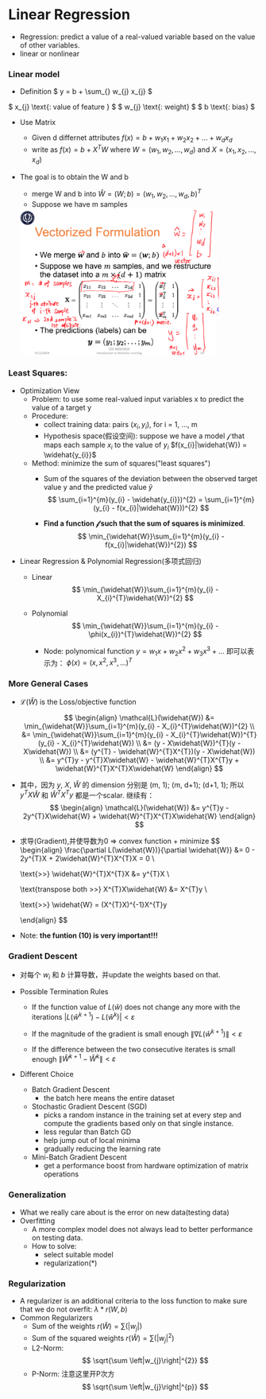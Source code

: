 # Linear Regression
- Regression: predict a value of a real-valued variable based on the value of other variables.
- linear or nonlinear

### Linear model
- Definition
$ y = b + \sum_{} w_{j} x_{j} $

$ x_{j} \text{: value of feature } $
$ w_{j} \text{: weight} $
$ b \text{: bias} $

- Use Matrix
    - Given d differnet attributes
    $f(x) = b + w_{1}x_{1} + w_{2}x_{2} + ... + w_{d}x_{d}$
    - write as $f(x) = b + X^{T}W$
        where $W = (w_{1}, w_{2}, ..., w_{d})$ and $X = (x_{1}, x_{2}, ..., x_{d})$

- The goal is to obtain the W and b
    - merge W and b into $\widehat{W} = (W; b) = (w_{1}, w_{2}, ..., w_{d}, b)^{T}$
    - Suppose we have m samples
    <img src="./pictures/linear-regression.png" width=400>

### Least Squares:
- Optimization View
    - Problem: to use some real-valued input variables x to predict the value of a target y
    - Procedure:
        - collect training data: pairs $(x_{i}, y_{i}) \text{, for i = 1, ..., m}$
        - Hypothesis space(假设空间): suppose we have a model $\mathcal{f}$ that maps each sample $x_{i}$ to the value of $y_{i}$
            $f(x_{i}|\widehat{W}) = \widehat{y_{i}}$
    - Method: minimize the sum of squares("least squares")
        - Sum of the squares of the deviation between the observed target value y and the predicted value $\widehat{y}$
        $$
        \sum_{i=1}^{m}(y_{i} - \widehat{y_{i}})^{2} = \sum_{i=1}^{m}(y_{i} - f(x_{i}|\widehat{W}))^{2}
        $$

        - **Find a function $\mathcal{f}$ such that the sum of squares is minimized**.
        $$
        \min_{\widehat{W}}\sum_{i=1}^{m}(y_{i} - f(x_{i}|\widehat{W})^{2})
        $$
- Linear Regression & Polynomial Regression(多项式回归)
    - Linear
    $$
    \min_{\widehat{W}}\sum_{i=1}^{m}(y_{i} - X_{i}^{T}\widehat{W})^{2}
    $$

    - Polynomial
        $$
        \min_{\widehat{W}}\sum_{i=1}^{m}(y_{i} - \phi(x_{i})^{T}\widehat{W})^{2}
        $$
        - Node: polynomical function 
        $y = w_{1}x + w_{2}x^{2} + w_{3}x^{3} + ...$ 即可以表示为： $\phi(x) = (x, x^{2}, x^{3}, ...)^{T}$

### More General Cases
- $\mathcal{L}(\widehat{W})$ is the Loss/objective function
    
    $$
    \begin{align}
    \mathcal{L}(\widehat{W})  
    &= \min_{\widehat{W}}\sum_{i=1}^{m}(y_{i} - X_{i}^{T}\widehat{W})^{2} \\
    &= \min_{\widehat{W}}\sum_{i=1}^{m}(y_{i} - X_{i}^{T}\widehat{W})^{T}(y_{i} - X_{i}^{T}\widehat{W}) \\
    &= (y - X\widehat{W})^{T}(y - X\widehat{W}) \\
    &= (y^{T} - \widehat{W}^{T}X^{T})(y - X\widehat{W}) \\
    &= y^{T}y - y^{T}X\widehat{W} - \widehat{W}^{T}X^{T}y + \widehat{W}^{T}X^{T}X\widehat{W}
    \end{align}
    $$
    
- 其中，因为 $y$, $X$, $\widehat{W}$ 的 dimension 分别是 (m, 1); (m, d+1); (d+1, 1); 所以 $y^{T}X\widehat{W}$ 和 $\widehat{W}^{T}X^{T}y$ 都是一个scalar. 继续有：
    $$
    \begin{align}
    \mathcal{L}(\widehat{W})  
    &= y^{T}y - 2y^{T}X\widehat{W} + \widehat{W}^{T}X^{T}X\widehat{W}
    \end{align}
    $$

- 求导(Gradient),并使导数为0 => convex function + minimize
    $$
    \begin{align}
    \frac{\partial L(\widehat{W})}{\partial \widehat{W}}
    &= 0 - 2y^{T}X + 2\widehat{W}^{T}X^{T}X = 0 \\

    \text{>>} \widehat{W}^{T}X^{T}X &= y^{T}X \\
    
    \text{transpose both >>} X^{T}X\widehat{W} &= X^{T}y \\

    \text{>>} \widehat{W} = (X^{T}X)^{-1}X^{T}y

    \end{align}
    $$

- Note: **the funtion (10) is very important!!!**

### Gradient Descent
- 对每个 $w_{i}$ 和 $b$ 计算导数，并update the weights based on that.
- Possible Termination Rules
    - If the function value of $L(\widehat{w})$ does not change any more with the iterations
    $\left| L\left(\widehat{w}^{k+1}\right) - L\left(\widehat{w}^{k}\right) \right| < \varepsilon$

    - If the magnitude of the gradient is small enough
    $\left\| \nabla L\left(\widehat{w}^{k+1}\right) \right\| < \varepsilon$

    - If the difference between the two consecutive iterates is small enough
    $\left\| \widehat{W}^{k+1} - \widehat{W}^{k} \right\| < \varepsilon$

- Different Choice
    - Batch Gradient Descent
        - the batch here means the entire dataset
    - Stochastic Gradient Descent (SGD)
        - picks a random instance in the training set at every step and compute the gradients based only on that single instance.
        - less regular than Batch GD
        - help jump out of local minima
        - gradually reducing the learning rate
    - Mini-Batch Gradient Descent
        - get a performance boost from hardware optimization of matrix operations

### Generalization
- What we really care about is the error on new data(testing data)
- Overfitting
    - A more complex model does not always lead to better performance on testing data.
    - How to solve:
        - select suitable model
        - regularization(*)

### Regularization
- A regularizer is an additional criteria to the loss function to make sure that we do not overfit: $\lambda*r(W,b)$
- Common Regularizers
    - Sum of the weights $r(\widehat{W}) = \sum(|w_{j}|)$
    - Sum of the squared weights $r(\widehat{W}) = \sum(|w_{j}|^{2})$
    - L2-Norm:
        $$
        \sqrt{\sum \left|w_{j}\right|^{2}}
        $$
    - P-Norm: 注意这里开P次方
        $$
        \sqrt{\sum \left|w_{j}\right|^{p}}
        $$

